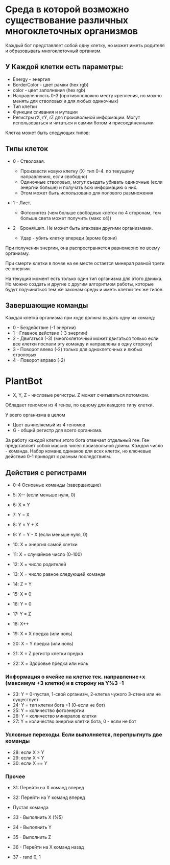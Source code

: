 # Cреда в которой возможно существование различных многоклеточных организмов 

Каждый бот представляет собой одну клетку, 
но может иметь родителя и образовывать многоклеточный организм.

## У Каждой клетки есть параметры:
* Energy - энергия
* BorderColor - цвет рамки (hex rgb)
* color - цвет заполнения (hex rgb)
* Направленность 0-3 (противоположно месту крепления, но можно менять для стволовых и для любых одиночных)
* Тип клетки
* Функции сливания и мутации
* Регистры rX, rY, rZ для произвольной информации. Могут использоваться и читаться и самим ботом и присоединенными 


Клетка может быть следующих типов:
## Типы клеток
* 0 - Стволовая.
  * Произвести новую клетку (X- тип 0-4. по текущему направлению, если свободно)
  * Одиночные стволовых, могут съедать убивать одиночные (если энергии больше) и получать всю информацию о них.
  * Этом может быть использовано для полового размножения


* 1 - Лист.
  * Фотосинтез (чем больше свободных клеток по 4 сторонам, тем больше света может получить (макс x4))  

* 2 - Броня/шип. Не может быть атакован другими организмами.
  * Удар - убить клетку впереди (кроме брони)


При получении энергии, она распространяется равномерно по всему организму.

При смерти клетки в почве на ее месте остается минерал равной трети ее энергии.


На текущий момент есть только один тип организма для этого движка. 
Но можно создать и другие с другим алгоритмом работы, которые будут подчиняться тем же законам среды и иметь клетки тех же типов.


## Завершающие команды
Каждая клетка организма при ходе должна выдать одну из команд:

* 0 - Бездействие (-1 энергии)
* 1 - Главное действие (-3 энергии)
* 2 - Двигаться (-3) (многоклеточный может двигаться только если все клетки послали эту команду и направлены в одну сторону) 
* 3 - Поворот влево (-2) только для одноклеточных и любых стволовых 
* 4 - Поворот вправо (-2)


# PlantBot
* X, Y, Z - числовые регистры. Z может считываться потомком. 

Обладает геномом из 4 генов, по одному для каждого типу клетки.

У всего организма в целом 
* Цвет вычисляемый из 4 геномов
* G - общий регистр для всего организма.

 
За работу каждой клетки этого бота отвечает отдельный ген. 
Ген представляет собой массив чисел произвольной длины. Каждой число - команда. 
Набор команд одинаков для всех клеток, но ключевые действия 0-1 приводят к разным последствиям.


## Действия с регистрами
* 0-4 Основные команды  (завершающие)


* 5: X-- (если меньше нуля, 0)
* 6: X = Y
* 7: Y = X
* 8: Y = Y + X
* 9: Y = Y - X (если меньше нуля, 0)
* 10: X = энергия самой клетки
* 11: X = случайное число (0-100)
* 12: X = число родителей
* 13: X = число равное следующей команде
* 14: Z = Y
* 15: X = 0
* 16: Y = 0
* 17: Y = Z 
* 18: X++
* 19: X = X предка (или ноль)
* 20: X = Y предка (или ноль)
* 21: X = Z регистр клетки предка
* 22: X = Здоровье предка или ноль


### Информация о ячейке на клетке тек. направление+x (максимум +3 клетки) и в сторону на Y%3 -1 
* 23: Y = 0-пустая, 1-свой организм, 2-клетка чужого 3-стена или не существует
* 24: Y = тип клетки бота +1 (0-если не бот)
* 25: Y = количество фотоэнергии 
* 26: Y = количество минералов клетки
* 27: Y = количество энергии клетки бота, 0 - если не бот


### Условные переходы. Если выполняется, перепрыгнуть две команды
* 28: если X > Y
* 29: если X < Y
* 30: если X == Y

### Прочее
* 31: Перейти на X команд вперед
* 32: Перейти на Y команд вперед
* Пустая команда

* 33 - Выполнить X (%5)
* 34 - Выполнить Y
* 35 - Выполнить Z

* 36 - Перейти на X команд назад
* 37 - rand 0, 1





 

